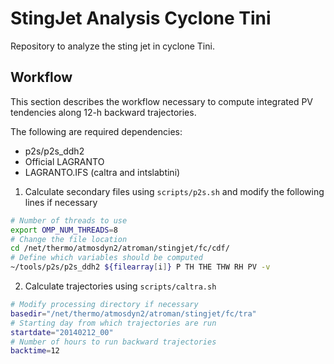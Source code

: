 # StingJet Analysis Cyclone Tini
Repository to analyze the sting jet in cyclone Tini.

## Workflow

This section describes the workflow necessary to compute integrated PV tendencies along 12-h backward trajectories.

The following are required dependencies:
- p2s/p2s_ddh2
- Official LAGRANTO
- LAGRANTO.IFS (caltra and intslabtini)

1. Calculate secondary files using `scripts/p2s.sh` and modify the following lines if necessary

```bash
# Number of threads to use
export OMP_NUM_THREADS=8
# Change the file location
cd /net/thermo/atmosdyn2/atroman/stingjet/fc/cdf/
# Define which variables should be computed
~/tools/p2s/p2s_ddh2 ${filearray[i]} P TH THE THW RH PV -v
```

2. Calculate trajectories using `scripts/caltra.sh`

```bash
# Modify processing directory if necessary
basedir="/net/thermo/atmosdyn2/atroman/stingjet/fc/tra"
# Starting day from which trajectories are run
startdate="20140212_00"
# Number of hours to run backward trajectories
backtime=12
```
